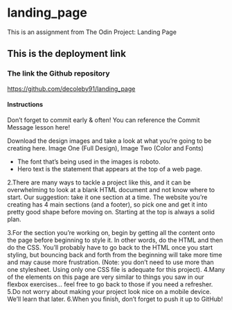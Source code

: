 # landing_page
This is an assignment from The Odin Project: Landing Page

## This is the deployment link


### The link the Github repository 
https://github.com/decoleby91/landing_page

#### Instructions
Don’t forget to commit early & often! You can reference the Commit Message lesson here!

Download the design images and take a look at what you’re going to be creating here. Image One (Full Design), Image Two (Color and Fonts)
 - The font that’s being used in the images is roboto.
 - Hero text is the statement that appears at the top of a web page.

2.There are many ways to tackle a project like this, and it can be overwhelming to look at a blank HTML document and not know where to start. Our suggestion: take it one section at a time. The website you’re creating has 4 main sections (and a footer), so pick one and get it into pretty good shape before moving on. Starting at the top is always a solid plan.

3.For the section you’re working on, begin by getting all the content onto the page before beginning to style it. In other words, do the HTML and then do the CSS. You’ll probably have to go back to the HTML once you start styling, but bouncing back and forth from the beginning will take more time and may cause more frustration. (Note: you don’t need to use more than one stylesheet. Using only one CSS file is adequate for this project).
4.Many of the elements on this page are very similar to things you saw in our flexbox exercises… feel free to go back to those if you need a refresher.
5.Do not worry about making your project look nice on a mobile device. We’ll learn that later.
6.When you finish, don’t forget to push it up to GitHub!